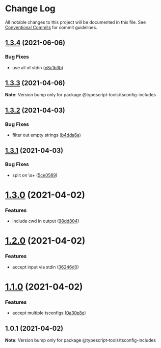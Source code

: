 # Change Log

All notable changes to this project will be documented in this file.
See [Conventional Commits](https://conventionalcommits.org) for commit guidelines.

## [1.3.4](http://github.com-personal/typescript-tools/typescript-tools/compare/@typescript-tools/tsconfig-includes@1.3.3...@typescript-tools/tsconfig-includes@1.3.4) (2021-06-06)


### Bug Fixes

* use all of stdin ([e8c1b3b](http://github.com-personal/typescript-tools/typescript-tools/commit/e8c1b3bc62cee5ee5bb84d4e02376d52ec3d5ff0))





## [1.3.3](http://github.com-personal/typescript-tools/typescript-tools/compare/@typescript-tools/tsconfig-includes@1.3.2...@typescript-tools/tsconfig-includes@1.3.3) (2021-04-06)

**Note:** Version bump only for package @typescript-tools/tsconfig-includes





## [1.3.2](http://github.com-personal/typescript-tools/typescript-tools/compare/@typescript-tools/tsconfig-includes@1.3.1...@typescript-tools/tsconfig-includes@1.3.2) (2021-04-03)


### Bug Fixes

* filter out empty strings ([b4dda6a](http://github.com-personal/typescript-tools/typescript-tools/commit/b4dda6ab4d25763640bf9f457fcde77c0f57d048))





## [1.3.1](http://github.com-personal/typescript-tools/typescript-tools/compare/@typescript-tools/tsconfig-includes@1.3.0...@typescript-tools/tsconfig-includes@1.3.1) (2021-04-03)


### Bug Fixes

* split on \s+ ([5ce0589](http://github.com-personal/typescript-tools/typescript-tools/commit/5ce058986dbffbfc513979efe6f270906d9cdcb3))





# [1.3.0](http://github.com-personal/typescript-tools/typescript-tools/compare/@typescript-tools/tsconfig-includes@1.2.0...@typescript-tools/tsconfig-includes@1.3.0) (2021-04-02)


### Features

* include cwd in output ([98dd804](http://github.com-personal/typescript-tools/typescript-tools/commit/98dd8046f4598cdef8ae8ae9db9edc3b01cad306))





# [1.2.0](http://github.com-personal/typescript-tools/typescript-tools/compare/@typescript-tools/tsconfig-includes@1.1.0...@typescript-tools/tsconfig-includes@1.2.0) (2021-04-02)


### Features

* accept input via stdin ([36246d0](http://github.com-personal/typescript-tools/typescript-tools/commit/36246d0f48e44b55be46eff81f89489554fb2c8e))





# [1.1.0](http://github.com-personal/typescript-tools/typescript-tools/compare/@typescript-tools/tsconfig-includes@1.0.1...@typescript-tools/tsconfig-includes@1.1.0) (2021-04-02)


### Features

* accept multiple tsconfigs ([0a30e8e](http://github.com-personal/typescript-tools/typescript-tools/commit/0a30e8ec2255ac2db680e7791cf1b0f6f81a53f5))





## 1.0.1 (2021-04-02)

**Note:** Version bump only for package @typescript-tools/tsconfig-includes
